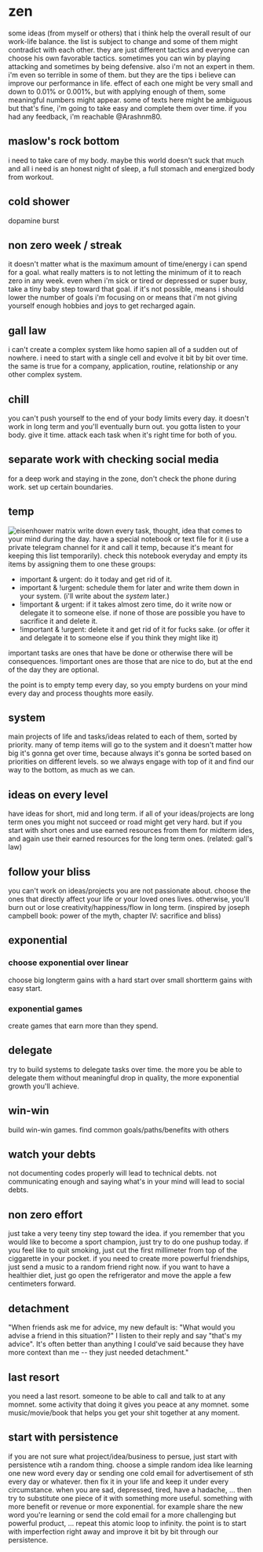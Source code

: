 # zen
some ideas (from myself or others) that i think help the overall result of our work-life balance. the list is subject to change and some of them might contradict with each other. they are just different tactics and everyone can choose his own favorable tactics. sometimes you can win by playing attacking and sometimes by being defensive. also i'm not an expert in them. i'm even so terrible in some of them. but they are the tips i believe can improve our performance in life. effect of each one might be very small and down to 0.01% or 0.001%, but with applying enough of them, some meaningful numbers might appear. some of texts here might be ambiguous but that's fine, i'm going to take easy and complete them over time. if you had any feedback, i'm reachable @Arashnm80.

## maslow's rock bottom
i need to take care of my body. maybe this world doesn't suck that much and all i need is an honest night of sleep, a full stomach and energized body from workout.

## cold shower
dopamine burst

## non zero week / streak
it doesn't matter what is the maximum amount of time/energy i can spend for a goal. what really matters is to not letting the minimum of it to reach zero in any week. even when i'm sick or tired or depressed or super busy, take a tiny baby step toward that goal. if it's not possible, means i should lower the number of goals i'm focusing on or means that i'm not giving yourself enough hobbies and joys to get recharged again.

## gall law
i can't create a complex system like homo sapien all of a sudden out of nowhere. i need to start with a single cell and evolve it bit by bit over time. the same is true for a company, application, routine, relationship or any other complex system.

## chill
you can't push yourself to the end of your body limits every day. it doesn't work in long term and you'll eventually burn out. you gotta listen to your body. give it time. attack each task when it's right time for both of you.

## separate work with checking social media
for a deep work and staying in the zone, don't check the phone during work. set up certain boundaries.

## temp
![eisenhower matrix](https://images.prismic.io/thedecisionlab/aEFOirh8WN-LVoeQ_image2.png?auto=format,compress)
write down every task, thought, idea that comes to your mind during the day. have a special notebook or text file for it (i use a private telegram channel for it and call it temp, because it's meant for keeping this list temporarily). check this notebook everyday and empty its items by assigning them to one these groups:
- important & urgent: do it today and get rid of it.
- important & !urgent: schedule them for later and write them down in your system. (i'll write about the *system* later.) 
- !important & urgent: if it takes almost zero time, do it write now or delegate it to someone else. if none of those are possible you have to sacrifice it and delete it.
- !important & !urgent: delete it and get rid of it for fucks sake. (or offer it and delegate it to someone else if you think they might like it)

important tasks are ones that have be done or otherwise there will be consequences. !important ones are those that are nice to do, but at the end of the day they are optional.

the point is to empty temp every day, so you empty burdens on your mind every day and process thoughts more easily.

## system
main projects of life and tasks/ideas related to each of them, sorted by priority.
many of temp items will go to the system and it doesn't matter how big it's gonna get over time, because always it's gonna be sorted based on priorities on different levels. so we always engage with top of it and find our way to the bottom, as much as we can.

## ideas on every level
have ideas for short, mid and long term. if all of your ideas/projects are long term ones you might not succeed or road might get very hard. but if you start with short ones and use earned resources from them for midterm ides, and again use their earned resources for the long term ones. (related: gall's law)

## follow your bliss
you can't work on ideas/projects you are not passionate about. choose the ones that directly affect your life or your loved ones lives. otherwise, you'll burn out or lose creativity/happiness/flow in long term.
(inspired by joseph campbell book: power of the myth, chapter IV: sacrifice and bliss)

## exponential
### choose exponential over linear
choose big longterm gains with a hard start over small shortterm gains with easy start.
### exponential games
create games that earn more than they spend.

## delegate
try to build systems to delegate tasks over time. the more you be able to delegate them without meaningful drop in quality, the more exponential growth you'll achieve.

## win-win
build win-win games. find common goals/paths/benefits with others

## watch your debts
not documenting codes properly will lead to technical debts. not communicating enough and saying what's in your mind will lead to social debts.

## non zero effort
just take a very teeny tiny step toward the idea. if you remember that you would like to become a sport champion, just try to do one pushup today. if you feel like to quit smoking, just cut the first millimeter from top of the ciggarette in your pocket. if you need to create more powerful friendships, just send a music to a random friend right now. if you want to have a healthier diet, just go open the refrigerator and move the apple a few centimeters forward.

## detachment
"When friends ask me for advice, my new default is:
"What would you advise a friend in this situation?"
I listen to their reply and say "that's my advice".
It's often better than anything I could've said because they have more context than me -- they just needed detachment."

## last resort
you need a last resort. someone to be able to call and talk to at any momnet. some activity that doing it gives you peace at any momnet. some music/movie/book that helps you get your shit together at any moment.

## start with persistence
if you are not sure what project/idea/business to persue, just start with persistence wtih a random thing. choose a simple random idea like learning one new word every day or sending one cold email for advertisement of sth every day or whatever. then fix it in your life and keep it under every circumstance. when you are sad, depressed, tired, have a hadache, ... then try to substitute one piece of it with something more useful. something with more benefit or revenue or more exponential. for example share the new word you're learning or send the cold email for a more challenging but powerful product, ... repeat this atomic loop to infinity. the point is to start with imperfection right away and improve it bit by bit through our persistence.